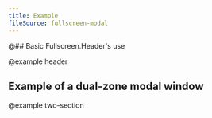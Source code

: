 ```yaml
---
title: Example
fileSource: fullscreen-modal
---
```


@## Basic Fullscreen.Header's use

@example header

## Example of a dual-zone modal window

@example two-section
